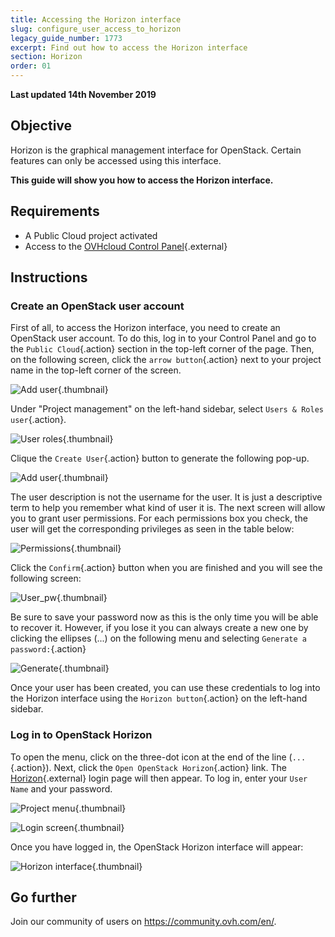 ```yaml
---
title: Accessing the Horizon interface
slug: configure_user_access_to_horizon
legacy_guide_number: 1773
excerpt: Find out how to access the Horizon interface
section: Horizon
order: 01
---
```


**Last updated 14th November 2019**

## Objective

Horizon is the graphical management interface for OpenStack. Certain features can only be accessed using this interface.

**This guide will show you how to access the Horizon interface.**


## Requirements

- A Public Cloud project activated
- Access to the [OVHcloud Control Panel](https://ca.ovh.com/auth/?action=gotomanager&from=https://www.ovh.com.au/&ovhSubsidiary=au){.external}

## Instructions

### Create an OpenStack user account

First of all, to access the Horizon interface, you need to create an OpenStack user account. To do this, log in to your Control Panel and go to the `Public Cloud`{.action} section in the top-left corner of the page. Then, on the following screen, click the `arrow button`{.action} next to your project name in the top-left corner of the screen.

![Add user](images/select_project.png){.thumbnail}

Under "Project management" on the left-hand sidebar, select `Users & Roles user`{.action}.

![User roles](images/users_roles.png){.thumbnail}

Clique the `Create User`{.action} button to generate the following pop-up.

![Add user](images/adduser.png){.thumbnail}

The user description is not the username for the user. It is just a descriptive term to help you remember what kind of user it is. The next screen will allow you to grant user permissions. For each permissions box you check, the user will get the corresponding privileges as seen in the table below:

![Permissions](images/permissions.png){.thumbnail}

Click the `Confirm`{.action} button when you are finished and you will see the following screen:

![User_pw](images/user_pw.png){.thumbnail}

Be sure to save your password now as this is the only time you will be able to recover it. However, if you lose it you can always create a new one by clicking the ellipses (...) on the following menu and selecting `Generate a password:`{.action}

![Generate](images/generatepw.png){.thumbnail}

Once your user has been created, you can use these credentials to log into the Horizon interface using the `Horizon button`{.action} on the left-hand sidebar.

### Log in to OpenStack Horizon

To open the menu, click on the three-dot icon at the end of the line (`...`{.action}). Next, click the `Open OpenStack Horizon`{.action} link. The [Horizon](https://horizon.cloud.ovh.net/auth/login/){.external} login page will then appear. To log in, enter your `User Name` and your password.

![Project menu](images/3_H_open_menu.png){.thumbnail}

![Login screen](images/4_H_login_window.png){.thumbnail}

Once you have logged in, the OpenStack Horizon interface will appear:

![Horizon interface](images/5_H_view.png){.thumbnail}


## Go further

Join our community of users on <https://community.ovh.com/en/>.
